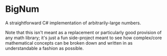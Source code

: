 BigNum
======

A straightforward C# implementation of arbitrarily-large numbers.

Note that this isn't meant as a replacement or particularly good provision of any math library; it's just a fun side-project meant to see how complex/core mathematical concepts can be broken down and written in as understandable a fashion as possible.
